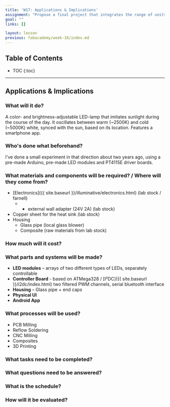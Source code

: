 ```yaml
---
title: 'W17: Applications & Implications'
assignment: "Propose a final project that integrates the range of units covered"
goal: ""
links: []

layout: lesson
previous: fabacademy/week-16/index.md
---
```


## Table of Contents

* TOC
{:toc}

---

## Applications & Implications

### What will it do?

A color- and brightness-adjustable LED-lamp that imitates sunlight during the course of the day. It oscillates between warm (~2500K) and cold (~5000K) white, synced with the sun, based on its location. Features a smartphone app.

### Who's done what beforehand?

I've done a small experiment in that direction about two years ago, using a pre-made Arduino, pre-made LED modules  and PT4115E driver boards.

### What materials and components will be required? / Where will they come from?

- [Electronics]({{ site.baseurl }}/illuminative/electronics.html) (lab stock / farnell)
	- + external wall adapter (24V 2A) (lab stock)
- Copper sheet for the heat sink (lab stock)
- Housing
	- Glass pipe (local glass blower)
	- Composite (raw materials from lab stock)

### How much will it cost?


### What parts and systems will be made?

- **LED modules** – arrays of two different types of LEDs, separately controllable
- **Controller Board** - based on ATMega328 / [I²DC]({{ site.baseurl }}/i2dc/index.html) two filtered PWM channels, serial bluetooth interface
- **Housing** – Glass pipe + end caps
- **Physical UI**
- **Android App**

### What processes will be used?

- PCB Milling
- Reflow Soldering
- CNC Milling
- Composites
- 3D Printing

### What tasks need to be completed?


### What questions need to be answered?


### What is the schedule?


### How will it be evaluated?
